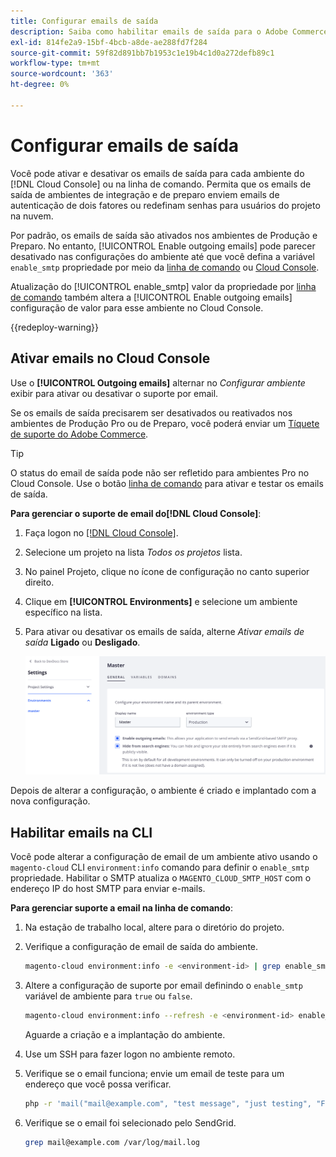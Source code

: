 ```yaml
---
title: Configurar emails de saída
description: Saiba como habilitar emails de saída para o Adobe Commerce na infraestrutura em nuvem.
exl-id: 814fe2a9-15bf-4bcb-a8de-ae288fd7f284
source-git-commit: 59f82d891bb7b1953c1e19b4c1d0a272defb89c1
workflow-type: tm+mt
source-wordcount: '363'
ht-degree: 0%

---
```


# Configurar emails de saída

Você pode ativar e desativar os emails de saída para cada ambiente do [!DNL Cloud Console] ou na linha de comando. Permita que os emails de saída de ambientes de integração e de preparo enviem emails de autenticação de dois fatores ou redefinam senhas para usuários do projeto na nuvem.

Por padrão, os emails de saída são ativados nos ambientes de Produção e Preparo. No entanto, [!UICONTROL Enable outgoing emails] pode parecer desativado nas configurações do ambiente até que você defina a variável `enable_smtp` propriedade por meio da [linha de comando](#enable-emails-in-the-cli) ou [Cloud Console](outgoing-emails.md#enable-emails-in-the-cloud-console).

Atualização do [!UICONTROL enable_smtp] valor da propriedade por [linha de comando](#enable-emails-in-the-cli) também altera a [!UICONTROL Enable outgoing emails] configuração de valor para esse ambiente no Cloud Console.

{{redeploy-warning}}

## Ativar emails no Cloud Console

Use o **[!UICONTROL Outgoing emails]** alternar no _Configurar ambiente_ exibir para ativar ou desativar o suporte por email.

Se os emails de saída precisarem ser desativados ou reativados nos ambientes de Produção Pro ou de Preparo, você poderá enviar um [Tíquete de suporte do Adobe Commerce](https://experienceleague.adobe.com/en/docs/commerce-knowledge-base/kb/help-center-guide/magento-help-center-user-guide).

>[!TIP]
>
>O status do email de saída pode não ser refletido para ambientes Pro no Cloud Console. Use o botão [linha de comando](#enable-emails-in-the-cli) para ativar e testar os emails de saída.

**Para gerenciar o suporte de email do[!DNL Cloud Console]**:

1. Faça logon no [[!DNL Cloud Console]](https://console.adobecommerce.com).
1. Selecione um projeto na lista _Todos os projetos_ lista.
1. No painel Projeto, clique no ícone de configuração no canto superior direito.
1. Clique em **[!UICONTROL Environments]** e selecione um ambiente específico na lista.
1. Para ativar ou desativar os emails de saída, alterne _Ativar emails de saída_ **Ligado** ou **Desligado**.

   ![Habilitar configuração de email de saída](../../assets/outgoing-emails.png)

Depois de alterar a configuração, o ambiente é criado e implantado com a nova configuração.

## Habilitar emails na CLI

Você pode alterar a configuração de email de um ambiente ativo usando o `magento-cloud` CLI `environment:info` comando para definir o `enable_smtp` propriedade. Habilitar o SMTP atualiza o `MAGENTO_CLOUD_SMTP_HOST` com o endereço IP do host SMTP para enviar e-mails.

**Para gerenciar suporte a email na linha de comando**:

1. Na estação de trabalho local, altere para o diretório do projeto.

1. Verifique a configuração de email de saída do ambiente.

   ```bash
   magento-cloud environment:info -e <environment-id> | grep enable_smtp
   ```

1. Altere a configuração de suporte por email definindo o `enable_smtp` variável de ambiente para `true` ou `false`.

   ```bash
   magento-cloud environment:info --refresh -e <environment-id> enable_smtp true
   ```

   Aguarde a criação e a implantação do ambiente.

1. Use um SSH para fazer logon no ambiente remoto.

1. Verifique se o email funciona; envie um email de teste para um endereço que você possa verificar.

   ```bash
   php -r 'mail("mail@example.com", "test message", "just testing", "From: tester@example.com");'
   ```

1. Verifique se o email foi selecionado pelo SendGrid.

   ```bash
   grep mail@example.com /var/log/mail.log
   ```

